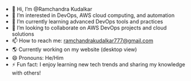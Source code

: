 - 👋 Hi, I’m @Ramchandra Kudalkar
- 👀 I’m interested in DevOps, AWS cloud computing, and automation
- 🌱 I’m currently learning advanced DevOps tools and practices
- 💞️ I’m looking to collaborate on AWS DevOps projects and cloud solutions
- 📫 How to reach me: ramchandrakudalkar777@gmail.com
- 🌎 Currently working on my website (desktop view)
- 😄 Pronouns: He/Him 
- ⚡ Fun fact: I enjoy learning new tech trends and sharing my knowledge with others! 

<!---
ramkudalkar/ramkudalkar is a ✨ special ✨ repository because its `README.md` (this file) appears on your GitHub profile.
You can click the Preview link to take a look at your changes.
--->
